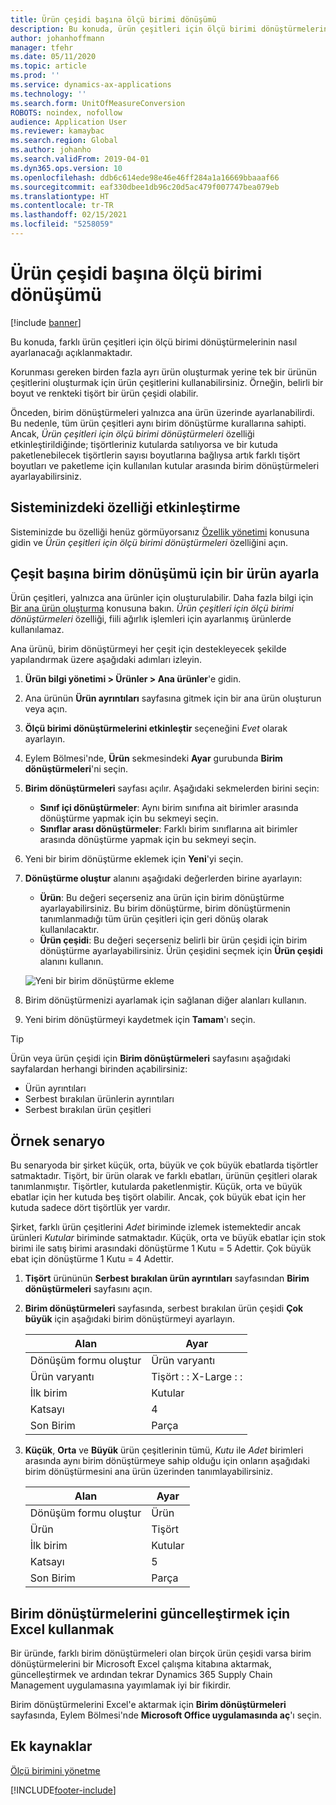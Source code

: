 ```yaml
---
title: Ürün çeşidi başına ölçü birimi dönüşümü
description: Bu konuda, ürün çeşitleri için ölçü birimi dönüştürmelerinin nasıl ayarlanacağı açıklanmaktadır. Bir kurulum örneği içerir.
author: johanhoffmann
manager: tfehr
ms.date: 05/11/2020
ms.topic: article
ms.prod: ''
ms.service: dynamics-ax-applications
ms.technology: ''
ms.search.form: UnitOfMeasureConversion
ROBOTS: noindex, nofollow
audience: Application User
ms.reviewer: kamaybac
ms.search.region: Global
ms.author: johanho
ms.search.validFrom: 2019-04-01
ms.dyn365.ops.version: 10
ms.openlocfilehash: ddb6c614ede98e46e46ff284a1a16669bbaaaf66
ms.sourcegitcommit: eaf330dbee1db96c20d5ac479f007747bea079eb
ms.translationtype: HT
ms.contentlocale: tr-TR
ms.lasthandoff: 02/15/2021
ms.locfileid: "5258059"
---
```

# <a name="unit-of-measure-conversion-per-product-variant"></a>Ürün çeşidi başına ölçü birimi dönüşümü

[!include [banner](../includes/banner.md)]

Bu konuda, farklı ürün çeşitleri için ölçü birimi dönüştürmelerinin nasıl ayarlanacağı açıklanmaktadır.

Korunması gereken birden fazla ayrı ürün oluşturmak yerine tek bir ürünün çeşitlerini oluşturmak için ürün çeşitlerini kullanabilirsiniz. Örneğin, belirli bir boyut ve renkteki tişört bir ürün çeşidi olabilir.

Önceden, birim dönüştürmeleri yalnızca ana ürün üzerinde ayarlanabilirdi. Bu nedenle, tüm ürün çeşitleri aynı birim dönüştürme kurallarına sahipti. Ancak, *Ürün çeşitleri için ölçü birimi dönüştürmeleri* özelliği etkinleştirildiğinde; tişörtleriniz kutularda satılıyorsa ve bir kutuda paketlenebilecek tişörtlerin sayısı boyutlarına bağlıysa artık farklı tişört boyutları ve paketleme için kullanılan kutular arasında birim dönüştürmeleri ayarlayabilirsiniz.

## <a name="turn-on-the-feature-in-your-system"></a>Sisteminizdeki özelliği etkinleştirme

Sisteminizde bu özelliği henüz görmüyorsanız [Özellik yönetimi](../../fin-ops-core/fin-ops/get-started/feature-management/feature-management-overview.md) konusuna gidin ve *Ürün çeşitleri için ölçü birimi dönüştürmeleri* özelliğini açın.

## <a name="set-up-a-product-for-unit-conversion-per-variant"></a>Çeşit başına birim dönüşümü için bir ürün ayarla

Ürün çeşitleri, yalnızca ana ürünler için oluşturulabilir. Daha fazla bilgi için [Bir ana ürün oluşturma](tasks/create-product-master.md) konusuna bakın. *Ürün çeşitleri için ölçü birimi dönüştürmeleri* özelliği, fiili ağırlık işlemleri için ayarlanmış ürünlerde kullanılamaz.

Ana ürünü, birim dönüştürmeyi her çeşit için destekleyecek şekilde yapılandırmak üzere aşağıdaki adımları izleyin.

1. **Ürün bilgi yönetimi \> Ürünler \> Ana ürünler**'e gidin.
1. Ana ürünün **Ürün ayrıntıları** sayfasına gitmek için bir ana ürün oluşturun veya açın.
1. **Ölçü birimi dönüştürmelerini etkinleştir** seçeneğini *Evet* olarak ayarlayın.
1. Eylem Bölmesi'nde, **Ürün** sekmesindeki **Ayar** gurubunda **Birim dönüştürmeleri**'ni seçin.
1. **Birim dönüştürmeleri** sayfası açılır. Aşağıdaki sekmelerden birini seçin:

    - **Sınıf içi dönüştürmeler**: Aynı birim sınıfına ait birimler arasında dönüştürme yapmak için bu sekmeyi seçin.
    - **Sınıflar arası dönüştürmeler**: Farklı birim sınıflarına ait birimler arasında dönüştürme yapmak için bu sekmeyi seçin.

1. Yeni bir birim dönüştürme eklemek için **Yeni**'yi seçin.
1. **Dönüştürme oluştur** alanını aşağıdaki değerlerden birine ayarlayın:

    - **Ürün**: Bu değeri seçerseniz ana ürün için birim dönüştürme ayarlayabilirsiniz. Bu birim dönüştürme, birim dönüştürmenin tanımlanmadığı tüm ürün çeşitleri için geri dönüş olarak kullanılacaktır.
    - **Ürün çeşidi**: Bu değeri seçerseniz belirli bir ürün çeşidi için birim dönüştürme ayarlayabilirsiniz. Ürün çeşidini seçmek için **Ürün çeşidi** alanını kullanın.

    ![Yeni bir birim dönüştürme ekleme](media/uom-new-conversion.png "Yeni bir birim dönüştürme ekleme")

1. Birim dönüştürmenizi ayarlamak için sağlanan diğer alanları kullanın.
1. Yeni birim dönüştürmeyi kaydetmek için **Tamam**'ı seçin.

> [!TIP]
> Ürün veya ürün çeşidi için **Birim dönüştürmeleri** sayfasını aşağıdaki sayfalardan herhangi birinden açabilirsiniz:
> 
> - Ürün ayrıntıları
> - Serbest bırakılan ürünlerin ayrıntıları
> - Serbest bırakılan ürün çeşitleri

## <a name="example-scenario"></a>Örnek senaryo

Bu senaryoda bir şirket küçük, orta, büyük ve çok büyük ebatlarda tişörtler satmaktadır. Tişört, bir ürün olarak ve farklı ebatları, ürünün çeşitleri olarak tanımlanmıştır. Tişörtler, kutularda paketlenmiştir. Küçük, orta ve büyük ebatlar için her kutuda beş tişört olabilir. Ancak, çok büyük ebat için her kutuda sadece dört tişörtlük yer vardır.

Şirket, farklı ürün çeşitlerini *Adet* biriminde izlemek istemektedir ancak ürünleri *Kutular* biriminde satmaktadır. Küçük, orta ve büyük ebatlar için stok birimi ile satış birimi arasındaki dönüştürme 1 Kutu = 5 Adettir. Çok büyük ebat için dönüştürme 1 Kutu = 4 Adettir.

1. **Tişört** ürününün **Serbest bırakılan ürün ayrıntıları** sayfasından **Birim dönüştürmeleri** sayfasını açın.
1. **Birim dönüştürmeleri** sayfasında, serbest bırakılan ürün çeşidi **Çok büyük** için aşağıdaki birim dönüştürmeyi ayarlayın.

    | Alan                 | Ayar                 |
    |-----------------------|-------------------------|
    | Dönüşüm formu oluştur | Ürün varyantı         |
    | Ürün varyantı       | Tişört : : X-Large : : |
    | İlk birim             | Kutular                   |
    | Katsayı                | 4                       |
    | Son Birim               | Parça                  |

1. **Küçük**, **Orta** ve **Büyük** ürün çeşitlerinin tümü, *Kutu* ile *Adet* birimleri arasında aynı birim dönüştürmeye sahip olduğu için onların aşağıdaki birim dönüştürmesini ana ürün üzerinden tanımlayabilirsiniz.

    | Alan                 | Ayar |
    |-----------------------|---------|
    | Dönüşüm formu oluştur | Ürün |
    | Ürün               | Tişört |
    | İlk birim             | Kutular   |
    | Katsayı                | 5       |
    | Son Birim               | Parça  |

## <a name="using-excel-to-update-the-unit-conversions"></a>Birim dönüştürmelerini güncelleştirmek için Excel kullanmak

Bir üründe, farklı birim dönüştürmeleri olan birçok ürün çeşidi varsa birim dönüştürmelerini bir Microsoft Excel çalışma kitabına aktarmak, güncelleştirmek ve ardından tekrar Dynamics 365 Supply Chain Management uygulamasına yayımlamak iyi bir fikirdir.

Birim dönüştürmelerini Excel'e aktarmak için **Birim dönüştürmeleri** sayfasında, Eylem Bölmesi'nde **Microsoft Office uygulamasında aç**'ı seçin.

## <a name="additional-resources"></a>Ek kaynaklar

[Ölçü birimini yönetme](tasks/manage-unit-measure.md)


[!INCLUDE[footer-include](../../includes/footer-banner.md)]